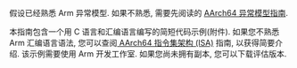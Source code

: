 
假设已经熟悉 Arm 异常模型. 如果不熟悉, 需要先阅读的 [AArch64 异常模型指南](https://developer.arm.com/documentation/102412).

本指南包含一个用 C 语言和汇编语言编写的简短代码示例(附件). 如果您不熟悉 Arm 汇编语言语法, 您可以查阅[ AArch64 指令集架构 (ISA)](https://developer.arm.com/architectures/learn-the-architecture/aarch64-instruction-set-architecture) 指南, 以获得简要介绍. 该示例需要使用 Arm 开发工作室. 如果您尚未拥有副本, 您可以下载评估版本.
